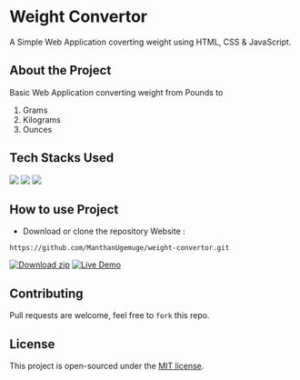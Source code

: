 # Weight Convertor
A Simple Web Application coverting weight using HTML, CSS & JavaScript.

## About the Project

Basic Web Application converting weight from Pounds to
1. Grams
2. Kilograms
3. Ounces


## Tech Stacks Used

<a target="_blank" href="https://www.w3schools.com/html/default.asp"><img src="https://img.shields.io/badge/html5%20-%23E34F26.svg?&style=for-the-badge&logo=html5&logoColor=white"></img></a>
<a target="_blank" href="https://www.w3schools.com/css/default.asp"><img src="https://img.shields.io/badge/css3%20-%231572B6.svg?&style=for-the-badge&logo=css3&logoColor=white"></img></a>
<a target="_blank" href="https://www.w3schools.com/js/default.asp"><img src="https://img.shields.io/badge/javascript%20-%23323330.svg?&style=for-the-badge&logo=javascript&logoColor=%23F7DF1E"></img></a>

## How to use Project

- Download or clone the repository Website : 

```
https://github.com/ManthanUgemuge/weight-convertor.git

```
[![Download zip](https://custom-icon-badges.herokuapp.com/badge/-Download-navy?style=for-the-badge&logo=download&logoColor=white "Download zip")](https://manthanugemuge.github.io/weight-convertor/) 
[![Live Demo](https://custom-icon-badges.herokuapp.com/badge/-Live-brightgreen?style=for-the-badge&logo=eye&logoColor=white "Live Demo")](https://github.com/ManthanUgemuge/weight-convertor/archive/refs/heads/main.zip)

## Contributing
Pull requests are welcome, feel free to ```fork``` this repo.

## License
This project is open-sourced under the [MIT license](https://github.com/ManthanUgemuge/Weight-Convertor/blob/main/LICENSE).
